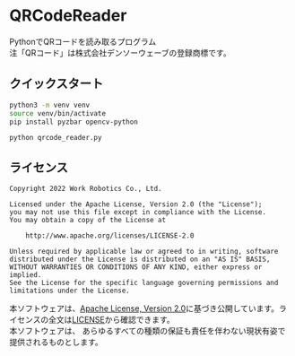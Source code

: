 # QRCodeReader

PythonでQRコードを読み取るプログラム  
注「QRコード」は株式会社デンソーウェーブの登録商標です。

## クイックスタート

```bash
python3 -m venv venv
source venv/bin/activate
pip install pyzbar opencv-python
```

```
python qrcode_reader.py
```

## ライセンス

```
Copyright 2022 Work Robotics Co., Ltd.

Licensed under the Apache License, Version 2.0 (the "License");
you may not use this file except in compliance with the License.
You may obtain a copy of the License at

    http://www.apache.org/licenses/LICENSE-2.0

Unless required by applicable law or agreed to in writing, software
distributed under the License is distributed on an "AS IS" BASIS,
WITHOUT WARRANTIES OR CONDITIONS OF ANY KIND, either express or implied.
See the License for the specific language governing permissions and
limitations under the License.
```

本ソフトウェアは、[Apache License, Version 2.0](https://licenses.opensource.jp/Apache-2.0/Apache-2.0.html)に基づき公開しています。ライセンスの全文は[LICENSE](./LICENSE)から確認できます。  
本ソフトウェアは、 あらゆるすべての種類の保証も責任を伴わない現状有姿で提供されるものとします。
